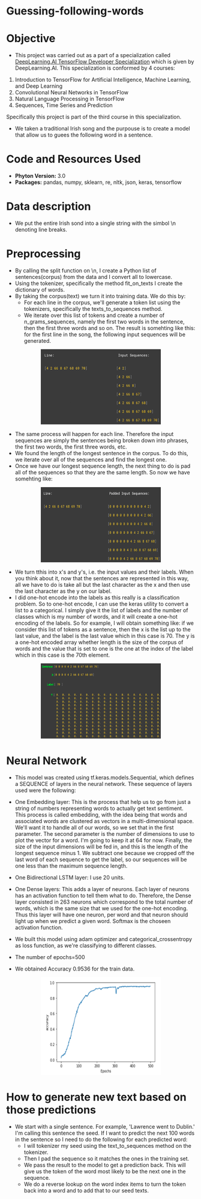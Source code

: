 # Guessing-following-words
# Objective

- This project was carried out as a part of a specialization called [DeepLearning.AI TensorFlow Developer Specialization](https://www.coursera.org/account/accomplishments/specialization/certificate/L6R6AFWVXHZT) which is given by DeepLearning.AI. This specialization is conformed by 4 courses: 
1. Introduction to TensorFlow for Artificial Intelligence, Machine Learning, and Deep Learning 
2. Convolutional Neural Networks in TensorFlow 
3. Natural Language Processing in TensorFlow 
4. Sequences, Time Series and Prediction

  Specifically this project is part of the third course in this specialization. 
  
- We taken a traditional Irish song and the purpouse is to create a model that allow us to guees the following word in a sentence.


# Code and Resources Used

- **Phyton Version:** 3.0
- **Packages:** pandas, numpy, sklearn, re, nltk, json, keras, tensorflow

# Data description

- We put the entire Irish sond into a single string with the simbol \n denoting line breaks. 

# Preprocessing

- By calling the split function on \n, I create a Python list of sentences(corpus) from the data and I convert all to lowercase.
- Using the tokenizer, specifically the method fit_on_texts I create the dictionary of words. 
- By taking the corpus(text) we turn it into training data. We do this by:
  - For each line in the corpus, we'll generate a token list using the tokenizers, specifically the texts_to_sequences method. 
  - We iterate over this list of tokens and create a number of n_grams_sequences, namely the first two words in the sentence, then the first three words and so       on. The result is somehting like this: for the first line in the song, the following input sequences will be generated.

 <p align="center">
  <img src="https://github.com/lilosa88/Guessing-following-words/blob/main/Images/Captura%20de%20Pantalla%202021-05-31%20a%20la(s)%2018.40.21.png" width="320" height="200">
 </p>  

  - The same process will happen for each line. Therefore the input sequences are simply the sentences being broken down into phrases, the first two words, the       first three words, etc. 
  - We found the length of the longest sentence in the corpus. To do this, we iterate over all of the sequences and find the longest one.
  -  Once we have our longest sequence length, the next thing to do is pad all of the sequences so that they are the same length. So now we have somehting like:

 <p align="center">
  <img src="https://github.com/lilosa88/Guessing-following-words/blob/main/Images/Captura%20de%20Pantalla%202021-05-31%20a%20la(s)%2018.52.02.png" width="320" height="200">
 </p> 
 
  - We turn tthis into x's and y's, i.e. the input values and their labels. When you think about it, now that the sentences are represented in this way, all we       have to do is take all but the last character as the x and then use the last character as the y on our label. 
  - I did one-hot encode into the labels as this really is a classification problem. So to one-hot encode, I can use the keras utility to convert a list to a         categorical. I simply give it the list of labels and the number of classes which is my number of words, and it will create a one-hot encoding of the labels. 
    So for example, I will obtain something like: if we consider this list of tokens as a sentence, then the x is the list up to the last value, and the label is     the last value which in this case is 70. The y is a one-hot encoded array whether length is the size of the corpus of words and the value that is set to one    is the one at the index of the label which in this case is the 70th element. 
    
  <p align="center">
  <img src="https://github.com/lilosa88/Guessing-following-words/blob/main/Images/Captura%20de%20Pantalla%202021-05-31%20a%20la(s)%2018.59.31.png" width="320" height="200">
 </p> 
 
 
# Neural Network

  - This model was created using tf.keras.models.Sequential, which defines a SEQUENCE of layers in the neural network. These sequence of layers used were the following:
  - One Embedding layer:  This is the process that help us to go from just a string of numbers representing words to actually get text sentiment. This process is     called embedding, with the idea being that words and associated words are clustered as vectors in a multi-dimensional space. We'll want it to handle all of       our words, so we set that in the first parameter. The second parameter is the number of dimensions to use to plot the vector for a word. I'm going to keep it     at 64 for now. Finally, the size of the input dimensions will be fed in, and this is the length of the longest sequence minus 1. We subtract one because we       cropped off the last word of each sequence to get the label, so our sequences will be one less than the maximum sequence length.
  - One Bidirectional LSTM layer: I use 20 units.
  - One Dense layers: This adds a layer of neurons. Each layer of neurons has an activation function to tell them what to do. Therefore, the Dense layer              consisted in 263 neurons which correspond to the total number of words, which is the same size that we used for the one-hot encoding. Thus this layer will have one neuron, per word and that neuron should light up when we predict a given word. Softmax is the choseen activation function.

- We built this model using adam optimizer and categorical_crossentropy as loss function, as we're classifying to different classes.

- The number of epochs=500

- We obtained Accuracy 0.9536 for the train data.
  
 <p align="center">
  <img src="https://github.com/lilosa88/Guessing-following-words/blob/main/Images/Screenshot%20from%202021-05-31%2019-05-51.png" width="320" height="260">
 </p>   
 
 # How to generate new text based on those predictions
 
 - We start with a single sentence. For example, 'Lawrence went to Dublin.' I'm calling this sentence the seed. If I want to predict the next 100 words in the sentence so I need to do the following for each predicted word:
    - I will tokenizer my seed using the text_to_sequences method on the tokenizer. 
    - Then I pad the sequence so it matches the ones in the training set. 
    - We pass the result to the model to get a prediction back. This will give us the token of the word most likely to be the next one in the sequence.
    - We do a reverse lookup on the word index items to turn the token back into a word and to add that to our seed texts.
